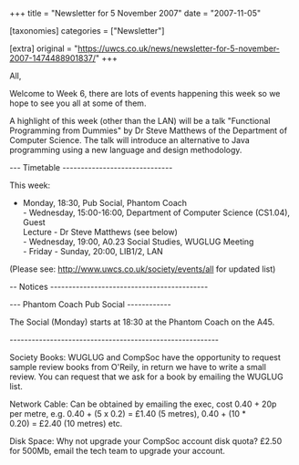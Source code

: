 +++
title = "Newsletter for 5 November 2007"
date = "2007-11-05"

[taxonomies]
categories = ["Newsletter"]

[extra]
original = "https://uwcs.co.uk/news/newsletter-for-5-november-2007-1474488901837/"
+++

All,

Welcome to Week 6, there are lots of events happening this week so we  
hope to see you all at some of them.

A highlight of this week (other than the LAN) will be a talk "Functional  
Programming from Dummies" by Dr Steve Matthews of the Department of  
Computer Science. The talk will introduce an alternative to Java  
programming using a new language and design methodology.

\--- Timetable ------------------------------

This week:

- Monday, 18:30, Pub Social, Phantom Coach  
\- Wednesday, 15:00-16:00, Department of Computer Science (CS1.04), Guest  
Lecture - Dr Steve Matthews (see below)  
\- Wednesday, 19:00, A0.23 Social Studies, WUGLUG Meeting  
\- Friday - Sunday, 20:00, LIB1/2, LAN

(Please see: http://www.uwcs.co.uk/society/events/all for updated list)

\-- Notices -------------------------------------------

\--- Phantom Coach Pub Social ------------

The Social (Monday) starts at 18:30 at the Phantom Coach on the A45.

\---------------------------------------------------------

Society Books: WUGLUG and CompSoc have the opportunity to request  
sample review books from O'Reily, in return we have to write a small  
review. You can request that we ask for a book by emailing the WUGLUG  
list.

Network Cable: Can be obtained by emailing the exec, cost 0.40 + 20p  
per metre, e.g. 0.40 + (5 x 0.2) = £1.40 (5 metres), 0.40 + (10 \*  
0.20) = £2.40 (10 metres) etc.

Disk Space: Why not upgrade your CompSoc account disk quota? £2.50  
for 500Mb, email the tech team to upgrade your account.

